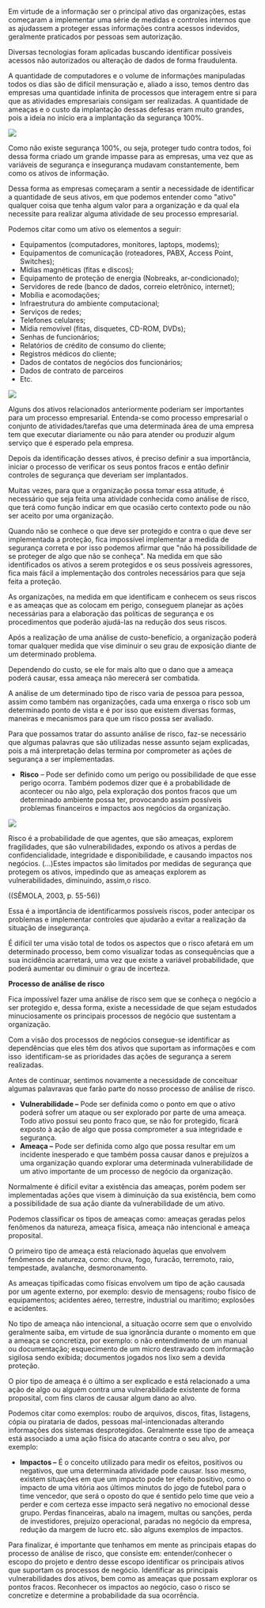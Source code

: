 Em virtude de a informação ser o principal ativo das organizações, estas começaram a implementar uma série de medidas e controles internos que as ajudassem a proteger essas informações contra acessos indevidos, geralmente praticados por pessoas sem autorização.

Diversas tecnologias foram aplicadas buscando identificar possíveis acessos não autorizados ou alteração de dados de forma fraudulenta.

A quantidade de computadores e o volume de informações manipuladas todos os dias são de difícil mensuração e, aliado a isso, temos dentro das empresas uma quantidade infinita de processos que interagem entre si para que as atividades empresariais consigam ser realizadas. A quantidade de ameaças e o custo da implantação dessas defesas eram muito grandes, pois a ideia no início era a implantação da segurança 100%.

[![](https://img.uninove.br/static/0/0/0/0/0/0/0/1/2/5/0/125094/a03i01_seginfo80_100.jpg)](https://img.uninove.br/static/0/0/0/0/0/0/0/1/2/5/0/125094/a03i01_seginfo80_100.jpg)

Como não existe segurança 100%, ou seja, proteger tudo contra todos, foi dessa forma criado um grande impasse para as empresas, uma vez que as variáveis de segurança e insegurança mudavam constantemente, bem como os ativos de informação.

Dessa forma as empresas começaram a sentir a necessidade de identificar a quantidade de seus ativos, em que podemos entender como "ativo" qualquer coisa que tenha algum valor para a organização e da qual ela necessite para realizar alguma atividade de seu processo empresarial.

Podemos citar como um ativo os elementos a seguir:

- Equipamentos (computadores, monitores, laptops, modems);
- Equipamentos de comunicação (roteadores, PABX, Access Point, Switches);
- Mídias magnéticas (fitas e discos);
- Equipamento de proteção de energia (Nobreaks, ar-condicionado);
- Servidores de rede (banco de dados, correio eletrônico, internet);
- Mobília e acomodações;
- Infraestrutura do ambiente computacional;
- Serviços de redes;
- Telefones celulares;
- Mídia removível (fitas, disquetes, CD-ROM, DVDs);
- Senhas de funcionários;
- Relatórios de crédito de consumo do cliente;
- Registros médicos do cliente;
- Dados de contatos de negócios dos funcionários;
- Dados de contrato de parceiros
- Etc.

[![](https://img.uninove.br/static/0/0/0/0/0/0/0/1/2/5/0/125093/a03i02_seginfo80_100.jpg)](https://img.uninove.br/static/0/0/0/0/0/0/0/1/2/5/0/125093/a03i02_seginfo80_100.jpg)

Alguns dos ativos relacionados anteriormente poderiam ser importantes para um processo empresarial. Entenda-se como processo empresarial o conjunto de atividades/tarefas que uma determinada área de uma empresa tem que executar diariamente ou não para atender ou produzir algum serviço que é esperado pela empresa.

Depois da identificação desses ativos, é preciso definir a sua importância, iniciar o processo de verificar os seus pontos fracos e então definir controles de segurança que deveriam ser implantados.

Muitas vezes, para que a organização possa tomar essa atitude, é necessário que seja feita uma atividade conhecida como análise de risco, que terá como função indicar em que ocasião certo contexto pode ou não ser aceito por uma organização.

Quando não se conhece o que deve ser protegido e contra o que deve ser implementada a proteção, fica impossível implementar a medida de segurança correta e por isso podemos afirmar que "não há possibilidade de se proteger de algo que não se conheça". Na medida em que são identificados os ativos a serem protegidos e os seus possíveis agressores, fica mais fácil a implementação dos controles necessários para que seja feita a proteção.

As organizações, na medida em que identificam e conhecem os seus riscos e as ameaças que as colocam em perigo, conseguem planejar as ações necessárias para a elaboração das políticas de segurança e os procedimentos que poderão ajudá-las na redução dos seus riscos.

Após a realização de uma análise de custo-benefício, a organização poderá tomar qualquer medida que vise diminuir o seu grau de exposição diante de um determinado problema.

Dependendo do custo, se ele for mais alto que o dano que a ameaça poderá causar, essa ameaça não merecerá ser combatida.

A análise de um determinado tipo de risco varia de pessoa para pessoa, assim como também nas organizações, cada uma enxerga o risco sob um determinado ponto de vista e é por isso que existem diversas formas, maneiras e mecanismos para que um risco possa ser avaliado.

Para que possamos tratar do assunto análise de risco, faz-se necessário que algumas palavras que são utilizadas nesse assunto sejam explicadas, pois a má interpretação delas termina por comprometer as ações de segurança a ser implementadas.

- **Risco** – Pode ser definido como um perigo ou possibilidade de que esse perigo ocorra. Também podemos dizer que é a probabilidade de acontecer ou não algo, pela exploração dos pontos fracos que um determinado ambiente possa ter, provocando assim possíveis problemas financeiros e impactos aos negócios da organização.

[![](https://img.uninove.br/static/0/0/0/0/0/0/0/1/2/5/0/125095/a03i03_seginfo80_100.jpg)](https://img.uninove.br/static/0/0/0/0/0/0/0/1/2/5/0/125095/a03i03_seginfo80_100.jpg)

Risco é a probabilidade de que agentes, que são ameaças, explorem fragilidades, que são vulnerabilidades, expondo os ativos a perdas de confidencialidade, integridade e disponibilidade, e causando impactos nos negócios. (...)Estes impactos são limitados por medidas de segurança que protegem os ativos, impedindo que as ameaças explorem as vulnerabilidades, diminuindo, assim,o risco.

((SÊMOLA, 2003, p. 55-56))

Essa é a importância de identificarmos possíveis riscos, poder antecipar os problemas e implementar controles que ajudarão a evitar a realização da situação de insegurança.

É difícil ter uma visão total de todos os aspectos que o risco afetará em um determinado processo, bem como visualizar todas as consequências que a sua incidência acarretará, uma vez que existe a variável probabilidade, que poderá aumentar ou diminuir o grau de incerteza.

**Processo de análise de risco**

Fica impossível fazer uma análise de risco sem que se conheça o negócio a ser protegido e, dessa forma, existe a necessidade de que sejam estudados minuciosamente os principais processos de negócio que sustentam a organização.

Com a visão dos processos de negócios consegue-se identificar as dependências que eles têm dos ativos que suportam as informações e com isso  identificam-se as prioridades das ações de segurança a serem realizadas.

Antes de continuar, sentimos novamente a necessidade de conceituar algumas palavravas que farão parte do nosso processo de análise de risco.

- **Vulnerabilidade –** Pode ser definida como o ponto em que o ativo poderá sofrer um ataque ou ser explorado por parte de uma ameaça. Todo ativo possui seu ponto fraco que, se não for protegido, ficará exposto à ação de algo que possa comprometer a sua integridade e segurança.
- **Ameaça –** Pode ser definida como algo que possa resultar em um incidente inesperado e que também possa causar danos e prejuízos a uma organização quando explorar uma determinada vulnerabilidade de um ativo importante de um processo de negócio da organização.

Normalmente é difícil evitar a existência das ameaças, porém podem ser implementadas ações que visem à diminuição da sua existência, bem como a possibilidade de sua ação diante da vulnerabilidade de um ativo.

Podemos classificar os tipos de ameaças como: ameaças geradas pelos fenômenos da natureza, ameaça física, ameaça não intencional e ameaça proposital.

O primeiro tipo de ameaça está relacionado àquelas que envolvem fenômenos de natureza, como: chuva, fogo, furacão, terremoto, raio, tempestade, avalanche, desmoronamento.

As ameaças tipificadas como físicas envolvem um tipo de ação causada por um agente externo, por exemplo: desvio de mensagens; roubo físico de equipamentos; acidentes aéreo, terrestre, industrial ou marítimo; explosões e acidentes.

No tipo de ameaça não intencional, a situação ocorre sem que o envolvido geralmente saiba, em virtude de sua ignorância durante o momento em que a ameaça se concretiza, por exemplo: o não entendimento de um manual ou documentação; esquecimento de um micro destravado com informação sigilosa sendo exibida; documentos jogados nos lixo sem a devida proteção.

O pior tipo de ameaça é o último a ser explicado e está relacionado a uma ação de algo ou alguém contra uma vulnerabilidade existente de forma proposital, com fins claros de causar algum dano ao alvo.

Podemos citar como exemplos: roubo de arquivos, discos, fitas, listagens, cópia ou pirataria de dados, pessoas mal-intencionadas alterando informações dos sistemas desprotegidos. Geralmente esse tipo de ameaça está associado a uma ação física do atacante contra o seu alvo, por exemplo:

- **Impactos –** É o conceito utilizado para medir os efeitos, positivos ou negativos, que uma determinada atividade pode causar. Isso mesmo, existem situações em que um impacto pode ter efeito positivo, como o impacto de uma vitória aos últimos minutos do jogo de futebol para o time vencedor, que será o oposto do que é sentido pelo time que veio a perder e com certeza esse impacto será negativo no emocional desse grupo. Perdas financeiras, abalo na imagem, multas ou sanções, perda de investidores, prejuízo operacional, paradas no negócio da empresa, redução da margem de lucro etc. são alguns exemplos de impactos.

Para finalizar, é importante que tenhamos em mente as principais etapas do processo de análise de risco, que consiste em: entender/conhecer o escopo do projeto e dentro desse escopo identificar os principais ativos que suportam os processos de negócio. Identificar as principais vulnerabilidades dos ativos, bem como as ameaças que possam explorar os pontos fracos. Reconhecer os impactos ao negócio, caso o risco se concretize e determine a probabilidade da sua ocorrência.